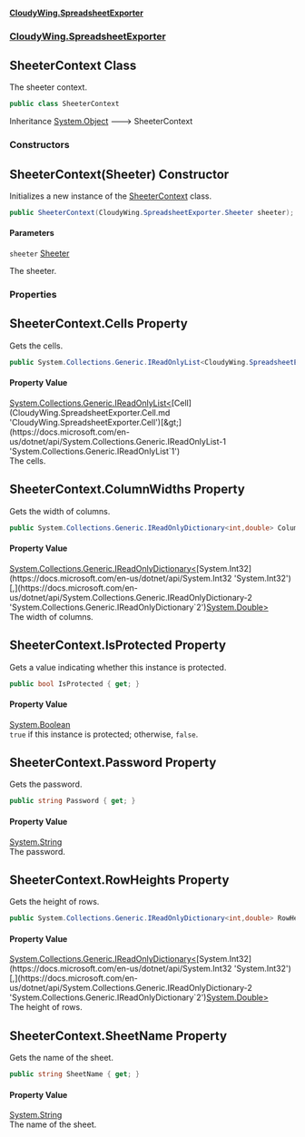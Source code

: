 #### [CloudyWing.SpreadsheetExporter](index.md 'index')
### [CloudyWing.SpreadsheetExporter](CloudyWing.SpreadsheetExporter.md 'CloudyWing.SpreadsheetExporter')

## SheeterContext Class

The sheeter context.

```csharp
public class SheeterContext
```

Inheritance [System.Object](https://docs.microsoft.com/en-us/dotnet/api/System.Object 'System.Object') &#129106; SheeterContext
### Constructors

<a name='CloudyWing.SpreadsheetExporter.SheeterContext.SheeterContext(CloudyWing.SpreadsheetExporter.Sheeter)'></a>

## SheeterContext(Sheeter) Constructor

Initializes a new instance of the [SheeterContext](CloudyWing.SpreadsheetExporter.SheeterContext.md 'CloudyWing.SpreadsheetExporter.SheeterContext') class.

```csharp
public SheeterContext(CloudyWing.SpreadsheetExporter.Sheeter sheeter);
```
#### Parameters

<a name='CloudyWing.SpreadsheetExporter.SheeterContext.SheeterContext(CloudyWing.SpreadsheetExporter.Sheeter).sheeter'></a>

`sheeter` [Sheeter](CloudyWing.SpreadsheetExporter.Sheeter.md 'CloudyWing.SpreadsheetExporter.Sheeter')

The sheeter.
### Properties

<a name='CloudyWing.SpreadsheetExporter.SheeterContext.Cells'></a>

## SheeterContext.Cells Property

Gets the cells.

```csharp
public System.Collections.Generic.IReadOnlyList<CloudyWing.SpreadsheetExporter.Cell> Cells { get; set; }
```

#### Property Value
[System.Collections.Generic.IReadOnlyList&lt;](https://docs.microsoft.com/en-us/dotnet/api/System.Collections.Generic.IReadOnlyList-1 'System.Collections.Generic.IReadOnlyList`1')[Cell](CloudyWing.SpreadsheetExporter.Cell.md 'CloudyWing.SpreadsheetExporter.Cell')[&gt;](https://docs.microsoft.com/en-us/dotnet/api/System.Collections.Generic.IReadOnlyList-1 'System.Collections.Generic.IReadOnlyList`1')  
The cells.

<a name='CloudyWing.SpreadsheetExporter.SheeterContext.ColumnWidths'></a>

## SheeterContext.ColumnWidths Property

Gets the width of columns.

```csharp
public System.Collections.Generic.IReadOnlyDictionary<int,double> ColumnWidths { get; }
```

#### Property Value
[System.Collections.Generic.IReadOnlyDictionary&lt;](https://docs.microsoft.com/en-us/dotnet/api/System.Collections.Generic.IReadOnlyDictionary-2 'System.Collections.Generic.IReadOnlyDictionary`2')[System.Int32](https://docs.microsoft.com/en-us/dotnet/api/System.Int32 'System.Int32')[,](https://docs.microsoft.com/en-us/dotnet/api/System.Collections.Generic.IReadOnlyDictionary-2 'System.Collections.Generic.IReadOnlyDictionary`2')[System.Double](https://docs.microsoft.com/en-us/dotnet/api/System.Double 'System.Double')[&gt;](https://docs.microsoft.com/en-us/dotnet/api/System.Collections.Generic.IReadOnlyDictionary-2 'System.Collections.Generic.IReadOnlyDictionary`2')  
The width of columns.

<a name='CloudyWing.SpreadsheetExporter.SheeterContext.IsProtected'></a>

## SheeterContext.IsProtected Property

Gets a value indicating whether this instance is protected.

```csharp
public bool IsProtected { get; }
```

#### Property Value
[System.Boolean](https://docs.microsoft.com/en-us/dotnet/api/System.Boolean 'System.Boolean')  
`true` if this instance is protected; otherwise, `false`.

<a name='CloudyWing.SpreadsheetExporter.SheeterContext.Password'></a>

## SheeterContext.Password Property

Gets the password.

```csharp
public string Password { get; }
```

#### Property Value
[System.String](https://docs.microsoft.com/en-us/dotnet/api/System.String 'System.String')  
The password.

<a name='CloudyWing.SpreadsheetExporter.SheeterContext.RowHeights'></a>

## SheeterContext.RowHeights Property

Gets the height of rows.

```csharp
public System.Collections.Generic.IReadOnlyDictionary<int,double> RowHeights { get; set; }
```

#### Property Value
[System.Collections.Generic.IReadOnlyDictionary&lt;](https://docs.microsoft.com/en-us/dotnet/api/System.Collections.Generic.IReadOnlyDictionary-2 'System.Collections.Generic.IReadOnlyDictionary`2')[System.Int32](https://docs.microsoft.com/en-us/dotnet/api/System.Int32 'System.Int32')[,](https://docs.microsoft.com/en-us/dotnet/api/System.Collections.Generic.IReadOnlyDictionary-2 'System.Collections.Generic.IReadOnlyDictionary`2')[System.Double](https://docs.microsoft.com/en-us/dotnet/api/System.Double 'System.Double')[&gt;](https://docs.microsoft.com/en-us/dotnet/api/System.Collections.Generic.IReadOnlyDictionary-2 'System.Collections.Generic.IReadOnlyDictionary`2')  
The height of rows.

<a name='CloudyWing.SpreadsheetExporter.SheeterContext.SheetName'></a>

## SheeterContext.SheetName Property

Gets the name of the sheet.

```csharp
public string SheetName { get; }
```

#### Property Value
[System.String](https://docs.microsoft.com/en-us/dotnet/api/System.String 'System.String')  
The name of the sheet.